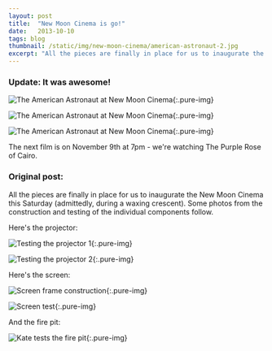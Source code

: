 ```yaml
---
layout: post
title:  "New Moon Cinema is go!"
date:   2013-10-10
tags: blog
thumbnail: /static/img/new-moon-cinema/american-astronaut-2.jpg
excerpt: "All the pieces are finally in place for us to inaugurate the New Moon Cinema this Saturday (admittedly, during a waxing crescent). Some photos from the construction and testing of the individual components follow."
---
```



### Update: It was awesome!

![The American Astronaut at New Moon Cinema](//somesquares.org/static/img/new-moon-cinema/american-astronaut-2.jpg){:.pure-img}

![The American Astronaut at New Moon Cinema](//somesquares.org/static/img/new-moon-cinema/american-astronaut-1.jpg){:.pure-img}

![The American Astronaut at New Moon Cinema](//somesquares.org/static/img/new-moon-cinema/screen-test.jpg){:.pure-img}

The next film is on November 9th at 7pm - we're watching The Purple Rose of Cairo.


### Original post:
All the pieces are finally in place for us to inaugurate the New Moon Cinema this Saturday (admittedly, during a waxing crescent). Some photos from the construction and testing of the individual components follow.

Here's the projector:

![Testing the projector 1](//somesquares.org/static/img/new-moon-cinema/projector.jpg){:.pure-img}

![Testing the projector 2](//somesquares.org/static/img/new-moon-cinema/projector-test.jpg){:.pure-img}


Here's the screen:

![Screen frame construction](//somesquares.org/static/img/new-moon-cinema/movie-screen-frame.jpg){:.pure-img}

![Screen test](//somesquares.org/static/img/new-moon-cinema/movie-screen.jpg){:.pure-img}

And the fire pit:

![Kate tests the fire pit](//somesquares.org/static/img/new-moon-cinema/kate-fire.jpg){:.pure-img}